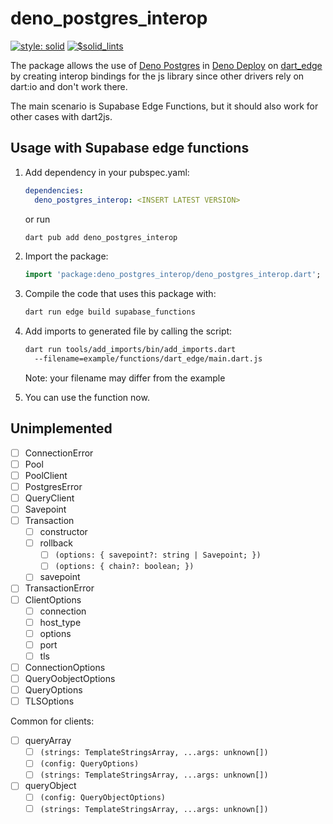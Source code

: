 # deno_postgres_interop
[![style: solid](https://img.shields.io/badge/style-solid-orange)](https://pub.dev/packages/solid_lints)
[![$solid_lints](https://nokycucwgzweensacwfy.supabase.co/functions/v1/get_project_badge?projectName=deno_postgres_interop)](https://www.worklog.ai)

The package allows the use
of [Deno Postgres](https://deno.land/x/postgres)
in [Deno Deploy](https://deno.com/deploy)
on [dart_edge](https://docs.dartedge.dev/)
by creating interop bindings for the js library
since other drivers rely on dart:io and don't work there.

The main scenario is Supabase Edge Functions, but it should also work for other cases with dart2js.

## Usage with Supabase edge functions
1. Add dependency in your pubspec.yaml:
   ```yaml
   dependencies:
     deno_postgres_interop: <INSERT LATEST VERSION>
   ```

   or run

   ```bash
   dart pub add deno_postgres_interop
   ```

2. Import the package:
   ```dart
   import 'package:deno_postgres_interop/deno_postgres_interop.dart';
   ```

3. Compile the code that uses this package with:
   ```bash
   dart run edge build supabase_functions
   ```

4. Add imports to generated file by calling the script:
   ```bash
   dart run tools/add_imports/bin/add_imports.dart
     --filename=example/functions/dart_edge/main.dart.js
   ```
   Note: your filename may differ from the example

5. You can use the function now.

## Unimplemented
- [ ] ConnectionError
- [ ] Pool
- [ ] PoolClient
- [ ] PostgresError
- [ ] QueryClient
- [ ] Savepoint
- [ ] Transaction
  - [ ] constructor
  - [ ] rollback
    - [ ] `(options: { savepoint?: string | Savepoint; })`
    - [ ] `(options: { chain?: boolean; })`
  - [ ] savepoint
- [ ] TransactionError
- [ ] ClientOptions
  - [ ] connection
  - [ ] host_type
  - [ ] options
  - [ ] port
  - [ ] tls
- [ ] ConnectionOptions
- [ ] QueryOobjectOptions
- [ ] QueryOptions
- [ ] TLSOptions

Common for clients:
  - [ ] queryArray
    - [ ] `(strings: TemplateStringsArray, ...args: unknown[])`
    - [ ] `(config: QueryOptions)`
    - [ ] `(strings: TemplateStringsArray, ...args: unknown[])`
  - [ ] queryObject
    - [ ] `(config: QueryObjectOptions)`
    - [ ] `(strings: TemplateStringsArray, ...args: unknown[])`
